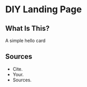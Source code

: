 # DIY Landing Page


## What Is This? 
A simple hello card

## Sources
* Cite.
* Your. 
* Sources.

